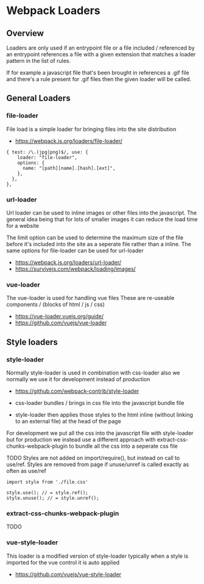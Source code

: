 # Webpack Loaders

## Overview

Loaders are only used if an entrypoint file or a file included / referenced by an entrypoint
references a file with a given extension that matches a loader pattern in the list of rules.

If for example a javascript file that's been brought in references a .gif file and there's a rule
present for .gif files then the given loader will be called.


## General Loaders

### file-loader

File load is a simple loader for bringing files into the site distribution

  * https://webpack.js.org/loaders/file-loader/

```
{ test: /\.(jpg|png)$/, use: {
    loader: "file-loader",
    options: {
      name: "[path][name].[hash].[ext]",
    },
  },
},
```

### url-loader

Url loader can be used to inline images or other files into the javascript.
The general idea being that for lots of smaller images it can reduce the load time for a website

The limit option can be used to determine the maximum size of the file before it's included into the site
as a seperate file rather than a inline.
The same options for file-loader can be used for url-loader

  * https://webpack.js.org/loaders/url-loader/
  * https://survivejs.com/webpack/loading/images/

### vue-loader

The vue-loader is used for handling vue files
These are re-useable components / (blocks of html / js / css)

  * https://vue-loader.vuejs.org/guide/
  * https://github.com/vuejs/vue-loader


## Style loaders

### style-loader

Normally style-loader is used in combination with css-loader
also we normally we use it for development instead of production

  * https://github.com/webpack-contrib/style-loader

  * css-loader bundles / brings in css file into the javascript bundle file
  * style-loader then applies those styles to the html inline (without linking to an external file) at the head of the page

For development we put all the css into the javascript file with style-loader
but for production we instead use a different approach with extract-css-chunks-webpack-plugin to bundle all the css into a seperate css file


TODO
Styles are not added on import/require(), but instead on call to use/ref.
Styles are removed from page if unuse/unref is called exactly as often as use/ref

```
import style from './file.css'

style.use(); // = style.ref();
style.unuse(); // = style.unref();
```

### extract-css-chunks-webpack-plugin

TODO

### vue-style-loader

This loader is a modified version of style-loader
typically when a style is imported for the vue control it is auto applied

  * https://github.com/vuejs/vue-style-loader

